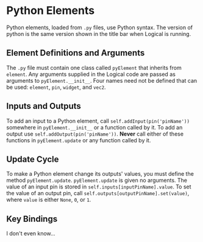 # Python Elements
Python elements, loaded from `.py` files, use Python syntax. The version of python is the same version shown in the title bar when Logical is running.

## Element Definitions and Arguments
The `.py` file must contain one class called `pyElement` that inherits from `element`. Any arguments supplied in the Logical code are passed as arguments to `pyElement.__init__`. Four names need not be defined that can be used: `element`, `pin`, `widget`, and `vec2`.

## Inputs and Outputs
To add an input to a Python element, call `self.addInput(pin('pinName'))` somewhere in `pyElement.__init__` or a function called by it. To add an output use `self.addOutput(pin('pinName'))`. **Never** call either of these functions in `pyElement.update` or any function called by it.

## Update Cycle
To make a Python element change its outputs' values, you must define the method `pyElement.update`. `pyElement.update` is given no arguments. The value of an input pin is stored in `self.inputs[inputPinName].value`. To set the value of an output pin, call `self.outputs[outputPinName].set(value)`, where `value` is either `None`, `0`, or `1`.

## Key Bindings
I don't even know...